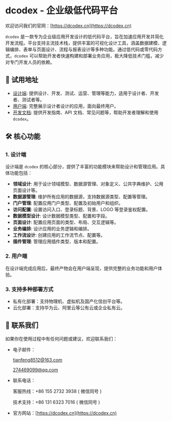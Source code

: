 # dcodex - 企业级低代码平台

欢迎访问我们的官网：[https://dcodex.cn](https://dcodex.cn)

`dcodex` 是一款专为企业级应用开发设计的低代码平台，旨在加速应用开发并简化开发流程。平台支持主流技术栈，提供丰富的可视化设计工具，涵盖数据建模、逻辑编排、表单与页面设计、流程与报表设计等多种功能。通过低代码或零代码方式，`dcodex` 可以帮助开发者快速构建和部署业务应用，极大降低技术门槛，减少对专门开发人员的依赖。

## 🚀 试用地址

- [设计端](https://dev.dcodex.cn): 提供设计、开发、测试、运营、管理等能力，适用于设计者、开发者、测试者等。
- [用户端](https://view.dcodex.cn): 完整展示设计者设计的应用，面向最终用户。
- [开发文档](https://doc.dcodex.cn): 提供开发指南、API 文档、常见问题等，帮助开发者理解和使用 `dcodex`。

## 🛠️ 核心功能

### 1. 设计端
设计端是 `dcodex` 的核心部分，提供了丰富的功能模块来帮助设计和管理应用。具体功能包括：

- **领域设计**: 用于设计领域模型、数据源管理、对象定义、公共字典维护、公用页面设计等。
- **数据源管理**: 维护所有应用的数据源，支持数据源类型、配置等管理。
- **门户管理**: 配置应用门户类型、配置及初始用户和组织。
- **访问配置**: 设置访问入口、登录标题、背景、LOGO 等登录鉴权配置。
- **数据模型设计**: 设计数据模型类型、配置和字段。
- **页面设计**: 配置应用页面的类型、布局、交互逻辑等。
- **业务编排**: 设计应用的业务逻辑和编排。
- **工作流设计**: 创建应用的工作流节点、配置等。
- **插件管理**: 管理应用插件类型、版本和配置。

### 2. 用户端
在设计端完成应用后，最终产物会在用户端呈现，提供完整的业务功能和用户体验。

### 3. 支持多种部署方式
- 私有化部署：支持物理机、虚拟机及国产化信创平台等。
- 云化部署：支持华为云、阿里云等公有云或企业私有云。

## 💬 联系我们

如果你在使用过程中有任何问题或建议，欢迎联系我们：

- 电子邮件：
  
  [tianfeng8512@163.com](tianfeng8512@163.com)
  
  [274469099@qq.com](274469099@qq.com)

- 联系电话：

  客服热线：+86 155 2732 3938 ( 微信同号 )
  
  技术支持：+86 131 6323 7016 ( 微信同号 )
  
- 官方网站：[https://dcodex.cn](https://dcodex.cn)
